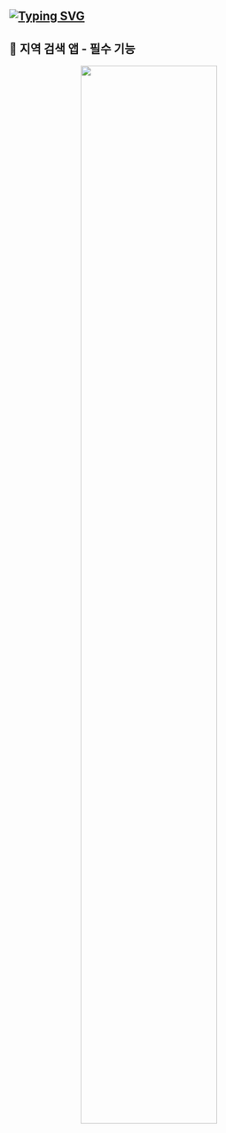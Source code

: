 ## [![Typing SVG](https://readme-typing-svg.demolab.com/?lines=Flutter+Region+Search+app;by+권유진)](https://git.io/typing-svg)
## 🌟 지역 검색 앱 - 필수 기능
<p align="center">
<img width="70%" src="https://github.com/user-attachments/assets/0dbb5617-33b4-49f6-80b9-2fea2c7785cd">
